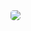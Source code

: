 <html>
<head>
	<body background="https://github.com/yashprogramme/the-news-station/blob/main/astronomy-gb9a3b3e76_1280.jpg">
		<img src="https://github.com/yashprogramme/the-news-station/blob/main/memes.png" style="margin-left: 35%;border-radius: 30%; ">
